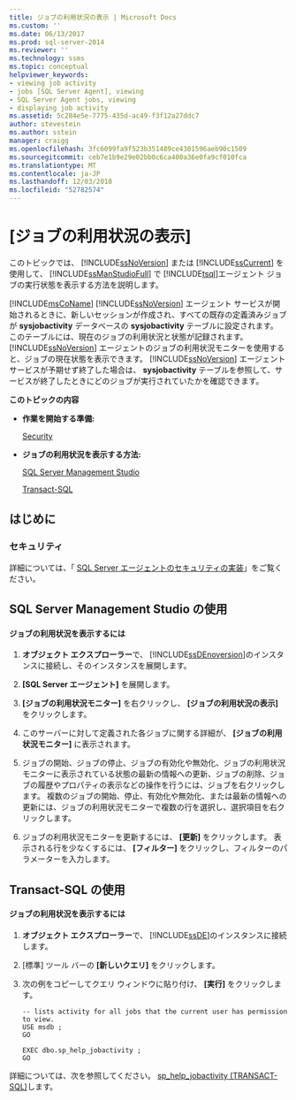 ```yaml
---
title: ジョブの利用状況の表示 | Microsoft Docs
ms.custom: ''
ms.date: 06/13/2017
ms.prod: sql-server-2014
ms.reviewer: ''
ms.technology: ssms
ms.topic: conceptual
helpviewer_keywords:
- viewing job activity
- jobs [SQL Server Agent], viewing
- SQL Server Agent jobs, viewing
- displaying job activity
ms.assetid: 5c284e5e-7775-435d-ac49-f3f12a27ddc7
author: stevestein
ms.author: sstein
manager: craigg
ms.openlocfilehash: 3fc6099fa9f523b351489ce4301596aeb90c1509
ms.sourcegitcommit: ceb7e1b9e29e02bb0c6ca400a36e0fa9cf010fca
ms.translationtype: MT
ms.contentlocale: ja-JP
ms.lasthandoff: 12/03/2018
ms.locfileid: "52782574"
---
```

# <a name="view-job-activity"></a>[ジョブの利用状況の表示]
  このトピックでは、 [!INCLUDE[ssNoVersion](../../includes/ssnoversion-md.md)] または [!INCLUDE[ssCurrent](../../includes/sscurrent-md.md)] を使用して、 [!INCLUDE[ssManStudioFull](../../includes/ssmanstudiofull-md.md)] で [!INCLUDE[tsql](../../includes/tsql-md.md)]エージェント ジョブの実行状態を表示する方法を説明します。  
  
  [!INCLUDE[msCoName](../../includes/msconame-md.md)] [!INCLUDE[ssNoVersion](../../includes/ssnoversion-md.md)] エージェント サービスが開始されるときに、新しいセッションが作成され、すべての既存の定義済みジョブが **sysjobactivity** データベースの **sysjobactivity** テーブルに設定されます。 このテーブルには、現在のジョブの利用状況と状態が記録されます。 [!INCLUDE[ssNoVersion](../../includes/ssnoversion-md.md)] エージェントのジョブの利用状況モニターを使用すると、ジョブの現在状態を表示できます。 [!INCLUDE[ssNoVersion](../../includes/ssnoversion-md.md)] エージェント サービスが予期せず終了した場合は、 **sysjobactivity** テーブルを参照して、サービスが終了したときにどのジョブが実行されていたかを確認できます。  
  
 **このトピックの内容**  
  
-   **作業を開始する準備:**  
  
     [Security](#Security)  
  
-   **ジョブの利用状況を表示する方法:**  
  
     [SQL Server Management Studio](#SSMS)  
  
     [Transact-SQL](#TSQL)  
  
## <a name="before-you-begin"></a>はじめに  
  
###  <a name="Security"></a> セキュリティ  
 詳細については、「 [SQL Server エージェントのセキュリティの実装](implement-sql-server-agent-security.md)」をご覧ください。  
  
##  <a name="SSMS"></a> SQL Server Management Studio の使用  
  
#### <a name="to-view-job-activity"></a>ジョブの利用状況を表示するには  
  
1.  **オブジェクト エクスプローラー**で、 [!INCLUDE[ssDEnoversion](../../includes/ssdenoversion-md.md)]のインスタンスに接続し、そのインスタンスを展開します。  
  
2.  **[SQL Server エージェント]** を展開します。  
  
3.  **[ジョブの利用状況モニター]** を右クリックし、 **[ジョブの利用状況の表示]** をクリックします。  
  
4.  このサーバーに対して定義された各ジョブに関する詳細が、 **[ジョブの利用状況モニター]** に表示されます。  
  
5.  ジョブの開始、ジョブの停止、ジョブの有効化や無効化、ジョブの利用状況モニターに表示されている状態の最新の情報への更新、ジョブの削除、ジョブの履歴やプロパティの表示などの操作を行うには、ジョブを右クリックします。  複数のジョブの開始、停止、有効化や無効化、または最新の情報への更新には、ジョブの利用状況モニターで複数の行を選択し、選択項目を右クリックします。  
  
6.  ジョブの利用状況モニターを更新するには、 **[更新]** をクリックします。 表示される行を少なくするには、 **[フィルター]** をクリックし、フィルターのパラメーターを入力します。  
  
##  <a name="TSQL"></a> Transact-SQL の使用  
  
#### <a name="to-view-job-activity"></a>ジョブの利用状況を表示するには  
  
1.  **オブジェクト エクスプローラー**で、 [!INCLUDE[ssDE](../../includes/ssde-md.md)]のインスタンスに接続します。  
  
2.  [標準] ツール バーの **[新しいクエリ]** をクリックします。  
  
3.  次の例をコピーしてクエリ ウィンドウに貼り付け、 **[実行]** をクリックします。  
  
    ```  
    -- lists activity for all jobs that the current user has permission to view.  
    USE msdb ;  
    GO  
  
    EXEC dbo.sp_help_jobactivity ;  
    GO  
    ```  
  
 詳細については、次を参照してください。 [sp_help_jobactivity &#40;TRANSACT-SQL&#41;](/sql/relational-databases/system-stored-procedures/sp-help-jobactivity-transact-sql)します。  
  
  
